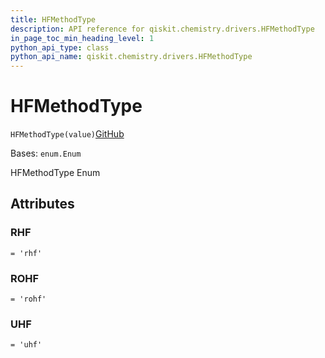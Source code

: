 ```yaml
---
title: HFMethodType
description: API reference for qiskit.chemistry.drivers.HFMethodType
in_page_toc_min_heading_level: 1
python_api_type: class
python_api_name: qiskit.chemistry.drivers.HFMethodType
---
```


# HFMethodType

<span id="qiskit.chemistry.drivers.HFMethodType" />

`HFMethodType(value)`[GitHub](https://github.com/qiskit-community/qiskit-aqua/tree/stable/0.9/qiskit/chemistry/drivers/fermionic_driver.py "view source code")

Bases: `enum.Enum`

HFMethodType Enum

## Attributes

<span id="qiskit.chemistry.drivers.HFMethodType.RHF" />

### RHF

`= 'rhf'`

<span id="qiskit.chemistry.drivers.HFMethodType.ROHF" />

### ROHF

`= 'rohf'`

<span id="qiskit.chemistry.drivers.HFMethodType.UHF" />

### UHF

`= 'uhf'`

